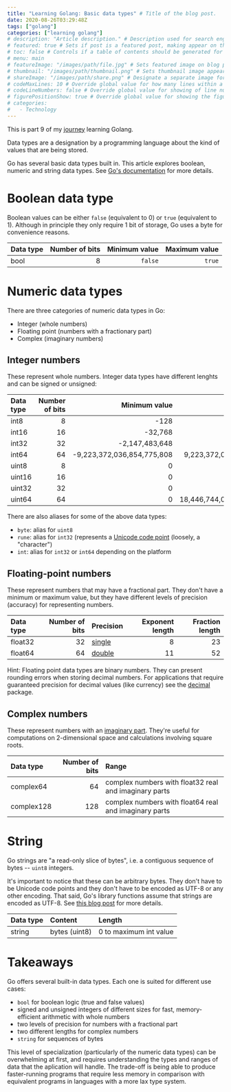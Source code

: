 ```yaml
---
title: "Learning Golang: Basic data types" # Title of the blog post.
date: 2020-08-26T03:29:48Z
tags: ["golang"]
categories: ["learning golang"]
# description: "Article description." # Description used for search engine.
# featured: true # Sets if post is a featured post, making appear on the home page side bar.
# toc: false # Controls if a table of contents should be generated for first-level links automatically.
# menu: main
# featureImage: "/images/path/file.jpg" # Sets featured image on blog post.
# thumbnail: "/images/path/thumbnail.png" # Sets thumbnail image appearing inside card on homepage.
# shareImage: "/images/path/share.png" # Designate a separate image for social media sharing.
# codeMaxLines: 10 # Override global value for how many lines within a code block before auto-collapsing.
# codeLineNumbers: false # Override global value for showing of line numbers within code block.
# figurePositionShow: true # Override global value for showing the figure label.
# categories:
#   - Technology
---
```


This is part 9 of my [journey](/categories/learning-golang/) learning Golang.

Data types are a designation by a programming language about the kind of values that are being stored.

Go has several basic data types built in. This article explores boolean, numeric and string data types. See [Go's documentation](https://golang.org/ref/spec#Boolean_types) for more details.

# Boolean data type

Boolean values can be either `false` (equivalent to 0) or `true` (equivalent to 1). Although in principle they only require
1 bit of storage, Go uses a byte for convenience reasons.

| Data type | Number of bits | Minimum value | Maximum value  |
| :-------- | -------------: | ------------: | -------------: |
| bool      | 8              | `false`       | `true`         |

# Numeric data types

There are three categories of numeric data types in Go:
- Integer (whole numbers)
- Floating point (numbers with a fractionary part)
- Complex (imaginary numbers)

## Integer numbers

These represent whole numbers. Integer data types have different lenghts and can be signed or unsigned:

| Data type | Number of bits | Minimum value              | Maximum value              |
| :-------- | -------------: | -------------------------: | -------------------------: |
| int8      | 8              | -128                       | 127                        |
| int16     | 16             | -32,768                    | 32,767                     |
| int32     | 32             | -2,147,483,648             | 2,147,483,647              |
| int64     | 64             | -9,223,372,036,854,775,808 | 9,223,372,036,854,775,807  |
| uint8     | 8              | 0                          | 255                        |
| uint16    | 16             | 0                          | 65,535                     |
| uint32    | 32             | 0                          | 4,294,967,295              |
| uint64    | 64             | 0                          | 18,446,744,073,709,551,615 |

There are also aliases for some of the above data types:

- `byte`: alias for `uint8`
- `rune`: alias for `int32` (represents a [Unicode code point](https://www.geeksforgeeks.org/rune-in-golang/) (loosely, a "character")
- `int`: alias for `int32` or `int64` depending on the platform

## Floating-point numbers

These represent numbers that may have a fractional part. They don't have a minimum or maximum value, but they have
different levels of precision (accuracy) for representing numbers.

| Data type | Number of bits | Precision | Exponent length | Fraction length |
| :-------- | -------------: | :-------- | --------------: | --------------: |
| float32   | 32             | [single](https://en.wikipedia.org/wiki/Single-precision_floating-point_format#IEEE_754_single-precision_binary_floating-point_format:_binary32) | 8 | 23 |
| float64   | 64             | [double](https://en.wikipedia.org/wiki/Double-precision_floating-point_format#IEEE_754_double-precision_binary_floating-point_format:_binary64) | 11 | 52 |

Hint: Floating point data types are binary numbers. They can present rounding errors when storing decimal numbers. For
applications that require guaranteed precision for decimal values (like currency) see the [decimal](https://godoc.org/github.com/shopspring/decimal) package.

## Complex numbers

These represent numbers with an [imaginary part](https://en.wikipedia.org/wiki/Complex_number). They're useful for
computations on 2-dimensional space and calculations involving square roots.

| Data type  | Number of bits | Range |
| :--------- | -------------: | :-------- |
| complex64  | 64             | complex numbers with float32 real and imaginary parts |
| complex128 | 128            | complex numbers with float64 real and imaginary parts |

# String

Go strings are "a read-only slice of bytes", i.e. a contiguous sequence of bytes -- `uint8` integers.

It's important to notice that these can be arbitrary bytes. They don't have to be Unicode code points and they don't
have to be encoded as UTF-8 or any other encoding. That said, Go's library functions assume that strings are encoded as
UTF-8. See [this blog post](https://blog.golang.org/strings) for more details.

| Data type | Content       | Length                 |
| :-------- | :------------ | :--------------------- |
| string    | bytes (uint8) | 0 to maximum int value |

# Takeaways

Go offers several built-in data types. Each one is suited for different use cases:
- `bool` for boolean logic (true and false values)
- signed and unsigned integers of different sizes for fast, memory-efficient arithmetic with whole numbers
- two levels of precision for numbers with a fractional part
- two different lengths for complex numbers
- `string` for sequences of bytes

This level of specialization (particularly of the numeric data types) can be overwhelming at first, and requires understanding the types and ranges of data that
the aplication will handle. The trade-off is being able to produce faster-running programs that require less memory in
comparison with equivalent programs in languages with a more lax type system.
